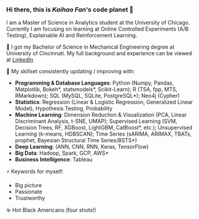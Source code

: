 ### Hi there, this is *Kaihao Fan*'s code planet 👋

<!--
**kaihaofan/kaihaofan** is a ✨ _special_ ✨ repository because its `README.md` (this file) appears on your GitHub profile.

Here are some ideas to get you started:

- 🔭 I’m currently working on ...
- 🌱 I’m currently learning ...
- 👯 I’m looking to collaborate on ...
- 🤔 I’m looking for help with ...
- 💬 Ask me about ...
- 📫 How to reach me: ...
- 😄 Pronouns: ...
- ⚡ Fun fact: ...
-->
I am a Master of Science in Analytics student at the University of Chicago. Currently I am focusing on learning at Online Controlled Experiments (A/B Testing), Explainable AI and Reinforcement Learning.  
  
🏫 I got my Bachelor of Science in Mechanical Engineering degree at University of Cincinnati. My full background and experience can be viewed at [LinkedIn](https://www.linkedin.com/in/kaihaofan/)  
  
🌱 My skillset consistently updating / improving with:  
   - **Programming & Database Languages**: Python (Numpy, Pandas, Matplotlib, Bokeh*, statsmodels*, Scikit-Learn); R (TSA, fpp, MTS, RMarkdown); SQL (MySQL, SQLite, PostgreSQL*); Neo4j (Cypher)  
   - **Statistics**: Regression (Linear & Logistic Regression, Generalized Linear Model), Hypothesis Testing, Probability  
   - **Machine Learning**: Dimension Reduction & Visualization (PCA, Linear Discriminant Analysis, t-SNE, UMAP); Supervised Learning (SVM, Decision Trees, RF, XGBoost, LightGBM, CatBoost*, etc.); Unsupervised Learning (k-means, HDBSCAN); Time Series (sARIMA, ARIMAX, TBATs, prophet, Bayesian Structural Time Series/BSTS*)  
   - **Deep Learning**: (ANN, CNN, RNN, Keras, TensorFlow)
   - **Big Data**: Hadoop, Spark, GCP, AWS*  
   - **Business Intelligence**: Tableau  
  
⚡ Keywords for myself:  
   + Big picture
   + Passionate
   + Trustworthy

☕ Hot Black Americano (four shots!)
